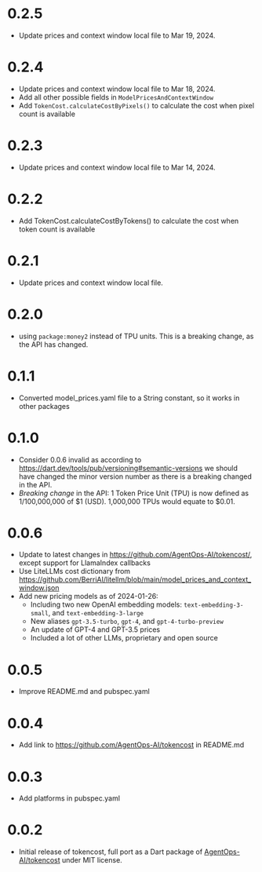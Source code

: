 # 0.2.5
- Update prices and context window local file to Mar 19, 2024.

# 0.2.4
- Update prices and context window local file to Mar 18, 2024.
- Add all other possible fields in `ModelPricesAndContextWindow`
- Add `TokenCost.calculateCostByPixels()` to calculate the cost when pixel count is available

# 0.2.3
- Update prices and context window local file to Mar 14, 2024.

# 0.2.2
- Add TokenCost.calculateCostByTokens() to calculate the cost when token count is available

# 0.2.1
- Update prices and context window local file.

# 0.2.0
- using `package:money2` instead of TPU units. This is a breaking change, as the API has changed.

# 0.1.1
- Converted model_prices.yaml file to a String constant, so it works in other packages

# 0.1.0
- Consider 0.0.6 invalid as according to https://dart.dev/tools/pub/versioning#semantic-versions we should have
  changed the minor version number as there is a breaking changed in the API.
- *Breaking change* in the API: 1 Token Price Unit (TPU) is now defined as 1/100,000,000 of $1 (USD).
  1,000,000 TPUs would equate to $0.01.

# 0.0.6
- Update to latest changes in https://github.com/AgentOps-AI/tokencost/, except support for LlamaIndex callbacks
- Use LiteLLMs cost dictionary from https://github.com/BerriAI/litellm/blob/main/model_prices_and_context_window.json
- Add new pricing models as of 2024-01-26:
  - Including two new OpenAI embedding models: `text-embedding-3-small`, and `text-embedding-3-large`
  - New aliases `gpt-3.5-turbo`, `gpt-4`, and `gpt-4-turbo-preview`
  - An update of GPT-4 and GPT-3.5 prices
  - Included a lot of other LLMs, proprietary and open source

# 0.0.5
- Improve README.md and pubspec.yaml 

# 0.0.4
- Add link to https://github.com/AgentOps-AI/tokencost in README.md

# 0.0.3
- Add platforms in pubspec.yaml

# 0.0.2
- Initial release of tokencost, full port as a Dart package of
  [AgentOps-AI/tokencost](https://github.com/AgentOps-AI/tokencost) under
  MIT license.

